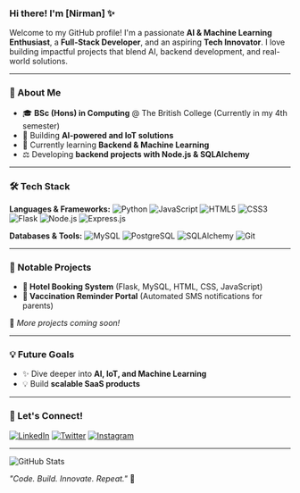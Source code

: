 ### Hi there! I'm [Nirman] ✨


Welcome to my GitHub profile! I'm a passionate **AI & Machine Learning Enthusiast**, a **Full-Stack Developer**, and an aspiring **Tech Innovator**. I love building impactful projects that blend AI, backend development, and real-world solutions. 

---

### 🚀 About Me
- 🎓 **BSc (Hons) in Computing** @ The British College (Currently in my 4th semester)
- 💪 Building **AI-powered and IoT solutions**
- 📝 Currently learning **Backend & Machine Learning**
- ⚖️ Developing **backend projects with Node.js & SQLAlchemy**

---

### 🛠️ Tech Stack

**Languages & Frameworks:**
![Python](https://img.shields.io/badge/Python-3776AB?style=for-the-badge&logo=python&logoColor=white)
![JavaScript](https://img.shields.io/badge/JavaScript-F7DF1E?style=for-the-badge&logo=javascript&logoColor=black)
![HTML5](https://img.shields.io/badge/HTML5-E34F26?style=for-the-badge&logo=html5&logoColor=white)
![CSS3](https://img.shields.io/badge/CSS3-1572B6?style=for-the-badge&logo=css3&logoColor=white)
![Flask](https://img.shields.io/badge/Flask-000000?style=for-the-badge&logo=flask&logoColor=white)
![Node.js](https://img.shields.io/badge/Node.js-339933?style=for-the-badge&logo=nodedotjs&logoColor=white)
![Express.js](https://img.shields.io/badge/Express.js-000000?style=for-the-badge&logo=express&logoColor=white)

**Databases & Tools:**
![MySQL](https://img.shields.io/badge/MySQL-4479A1?style=for-the-badge&logo=mysql&logoColor=white)
![PostgreSQL](https://img.shields.io/badge/PostgreSQL-336791?style=for-the-badge&logo=postgresql&logoColor=white)
![SQLAlchemy](https://img.shields.io/badge/SQLAlchemy-000000?style=for-the-badge&logoColor=white)
![Git](https://img.shields.io/badge/Git-F05032?style=for-the-badge&logo=git&logoColor=white)

---

### 📝 Notable Projects
- **🏨 Hotel Booking System** (Flask, MySQL, HTML, CSS, JavaScript) 
- **💉 Vaccination Reminder Portal** (Automated SMS notifications for parents)

🔗 *More projects coming soon!*

---

### 💡 Future Goals
- ✨ Dive deeper into **AI, IoT, and Machine Learning**
- 💡 Build **scalable SaaS products**

---

### 👤 Let's Connect!
[![LinkedIn](https://img.shields.io/badge/LinkedIn-0077B5?style=for-the-badge&logo=linkedin&logoColor=white)]([https://linkedin.com/in/your-profile](https://www.linkedin.com/in/nirman-khanal-7ab292216/))
[![Twitter](https://img.shields.io/badge/Twitter-1DA1F2?style=for-the-badge&logo=twitter&logoColor=white)](https://twitter.com/your-profile)
[![Instagram](https://img.shields.io/badge/Instagram-E4405F?style=for-the-badge&logo=instagram&logoColor=white)]([https://instagram.com/your-page](https://www.instagram.com/k.nirmann/))

---

![GitHub Stats](https://github-readme-stats.vercel.app/api?username=your-github-username&show_icons=true&theme=radical)

*"Code. Build. Innovate. Repeat."* 🌟
